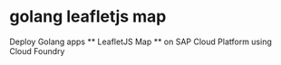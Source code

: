 # golang leafletjs map
 Deploy Golang apps ** LeafletJS Map ** on SAP Cloud Platform using Cloud Foundry
